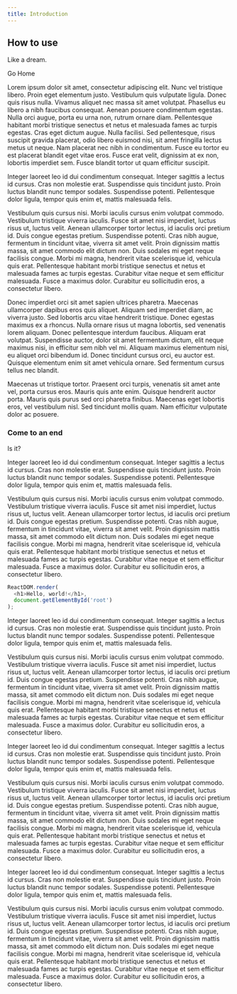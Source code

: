 ```yaml
---
title: Introduction
---
```


## How to use

Like a dream.

<router-link to="/">Go Home</router-link>

Lorem ipsum dolor sit amet, consectetur adipiscing elit. Nunc vel tristique libero. Proin eget elementum justo. Vestibulum quis vulputate ligula. Donec quis risus nulla. Vivamus aliquet nec massa sit amet volutpat. Phasellus eu libero a nibh faucibus consequat. Aenean posuere condimentum egestas. Nulla orci augue, porta eu urna non, rutrum ornare diam. Pellentesque habitant morbi tristique senectus et netus et malesuada fames ac turpis egestas. Cras eget dictum augue. Nulla facilisi. Sed pellentesque, risus suscipit gravida placerat, odio libero euismod nisi, sit amet fringilla lectus metus ut neque. Nam placerat nec nibh in condimentum. Fusce eu tortor eu est placerat blandit eget vitae eros. Fusce erat velit, dignissim at ex non, lobortis imperdiet sem. Fusce blandit tortor ut quam efficitur suscipit.

Integer laoreet leo id dui condimentum consequat. Integer sagittis a lectus id cursus. Cras non molestie erat. Suspendisse quis tincidunt justo. Proin luctus blandit nunc tempor sodales. Suspendisse potenti. Pellentesque dolor ligula, tempor quis enim et, mattis malesuada felis.

Vestibulum quis cursus nisi. Morbi iaculis cursus enim volutpat commodo. Vestibulum tristique viverra iaculis. Fusce sit amet nisi imperdiet, luctus risus ut, luctus velit. Aenean ullamcorper tortor lectus, id iaculis orci pretium id. Duis congue egestas pretium. Suspendisse potenti. Cras nibh augue, fermentum in tincidunt vitae, viverra sit amet velit. Proin dignissim mattis massa, sit amet commodo elit dictum non. Duis sodales mi eget neque facilisis congue. Morbi mi magna, hendrerit vitae scelerisque id, vehicula quis erat. Pellentesque habitant morbi tristique senectus et netus et malesuada fames ac turpis egestas. Curabitur vitae neque et sem efficitur malesuada. Fusce a maximus dolor. Curabitur eu sollicitudin eros, a consectetur libero.

Donec imperdiet orci sit amet sapien ultrices pharetra. Maecenas ullamcorper dapibus eros quis aliquet. Aliquam sed imperdiet diam, ac viverra justo. Sed lobortis arcu vitae hendrerit tristique. Donec egestas maximus ex a rhoncus. Nulla ornare risus ut magna lobortis, sed venenatis lorem aliquam. Donec pellentesque interdum faucibus. Aliquam erat volutpat. Suspendisse auctor, dolor sit amet fermentum dictum, elit neque maximus nisi, in efficitur sem nibh vel mi. Aliquam maximus elementum nisi, eu aliquet orci bibendum id. Donec tincidunt cursus orci, eu auctor est. Quisque elementum enim sit amet vehicula ornare. Sed fermentum cursus tellus nec blandit.

Maecenas ut tristique tortor. Praesent orci turpis, venenatis sit amet ante vel, porta cursus eros. Mauris quis ante enim. Quisque hendrerit auctor porta. Mauris quis purus sed orci pharetra finibus. Maecenas eget lobortis eros, vel vestibulum nisl. Sed tincidunt mollis quam. Nam efficitur vulputate dolor ac posuere.

### Come to an end

Is it?


Integer laoreet leo id dui condimentum consequat. Integer sagittis a lectus id cursus. Cras non molestie erat. Suspendisse quis tincidunt justo. Proin luctus blandit nunc tempor sodales. Suspendisse potenti. Pellentesque dolor ligula, tempor quis enim et, mattis malesuada felis.

Vestibulum quis cursus nisi. Morbi iaculis cursus enim volutpat commodo. Vestibulum tristique viverra iaculis. Fusce sit amet nisi imperdiet, luctus risus ut, luctus velit. Aenean ullamcorper tortor lectus, id iaculis orci pretium id. Duis congue egestas pretium. Suspendisse potenti. Cras nibh augue, fermentum in tincidunt vitae, viverra sit amet velit. Proin dignissim mattis massa, sit amet commodo elit dictum non. Duis sodales mi eget neque facilisis congue. Morbi mi magna, hendrerit vitae scelerisque id, vehicula quis erat. Pellentesque habitant morbi tristique senectus et netus et malesuada fames ac turpis egestas. Curabitur vitae neque et sem efficitur malesuada. Fusce a maximus dolor. Curabitur eu sollicitudin eros, a consectetur libero.

```js
ReactDOM.render(
  <h1>Hello, world!</h1>,
  document.getElementById('root')
);
```

Integer laoreet leo id dui condimentum consequat. Integer sagittis a lectus id cursus. Cras non molestie erat. Suspendisse quis tincidunt justo. Proin luctus blandit nunc tempor sodales. Suspendisse potenti. Pellentesque dolor ligula, tempor quis enim et, mattis malesuada felis.

Vestibulum quis cursus nisi. Morbi iaculis cursus enim volutpat commodo. Vestibulum tristique viverra iaculis. Fusce sit amet nisi imperdiet, luctus risus ut, luctus velit. Aenean ullamcorper tortor lectus, id iaculis orci pretium id. Duis congue egestas pretium. Suspendisse potenti. Cras nibh augue, fermentum in tincidunt vitae, viverra sit amet velit. Proin dignissim mattis massa, sit amet commodo elit dictum non. Duis sodales mi eget neque facilisis congue. Morbi mi magna, hendrerit vitae scelerisque id, vehicula quis erat. Pellentesque habitant morbi tristique senectus et netus et malesuada fames ac turpis egestas. Curabitur vitae neque et sem efficitur malesuada. Fusce a maximus dolor. Curabitur eu sollicitudin eros, a consectetur libero.


Integer laoreet leo id dui condimentum consequat. Integer sagittis a lectus id cursus. Cras non molestie erat. Suspendisse quis tincidunt justo. Proin luctus blandit nunc tempor sodales. Suspendisse potenti. Pellentesque dolor ligula, tempor quis enim et, mattis malesuada felis.

Vestibulum quis cursus nisi. Morbi iaculis cursus enim volutpat commodo. Vestibulum tristique viverra iaculis. Fusce sit amet nisi imperdiet, luctus risus ut, luctus velit. Aenean ullamcorper tortor lectus, id iaculis orci pretium id. Duis congue egestas pretium. Suspendisse potenti. Cras nibh augue, fermentum in tincidunt vitae, viverra sit amet velit. Proin dignissim mattis massa, sit amet commodo elit dictum non. Duis sodales mi eget neque facilisis congue. Morbi mi magna, hendrerit vitae scelerisque id, vehicula quis erat. Pellentesque habitant morbi tristique senectus et netus et malesuada fames ac turpis egestas. Curabitur vitae neque et sem efficitur malesuada. Fusce a maximus dolor. Curabitur eu sollicitudin eros, a consectetur libero.


Integer laoreet leo id dui condimentum consequat. Integer sagittis a lectus id cursus. Cras non molestie erat. Suspendisse quis tincidunt justo. Proin luctus blandit nunc tempor sodales. Suspendisse potenti. Pellentesque dolor ligula, tempor quis enim et, mattis malesuada felis.

Vestibulum quis cursus nisi. Morbi iaculis cursus enim volutpat commodo. Vestibulum tristique viverra iaculis. Fusce sit amet nisi imperdiet, luctus risus ut, luctus velit. Aenean ullamcorper tortor lectus, id iaculis orci pretium id. Duis congue egestas pretium. Suspendisse potenti. Cras nibh augue, fermentum in tincidunt vitae, viverra sit amet velit. Proin dignissim mattis massa, sit amet commodo elit dictum non. Duis sodales mi eget neque facilisis congue. Morbi mi magna, hendrerit vitae scelerisque id, vehicula quis erat. Pellentesque habitant morbi tristique senectus et netus et malesuada fames ac turpis egestas. Curabitur vitae neque et sem efficitur malesuada. Fusce a maximus dolor. Curabitur eu sollicitudin eros, a consectetur libero.
